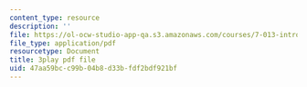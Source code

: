 ```yaml
---
content_type: resource
description: ''
file: https://ol-ocw-studio-app-qa.s3.amazonaws.com/courses/7-013-introductory-biology-spring-2013/47aa59bcc99b04b8d33bfdf2bdf921bf_kpUg96uZk2M.pdf
file_type: application/pdf
resourcetype: Document
title: 3play pdf file
uid: 47aa59bc-c99b-04b8-d33b-fdf2bdf921bf
---
```

